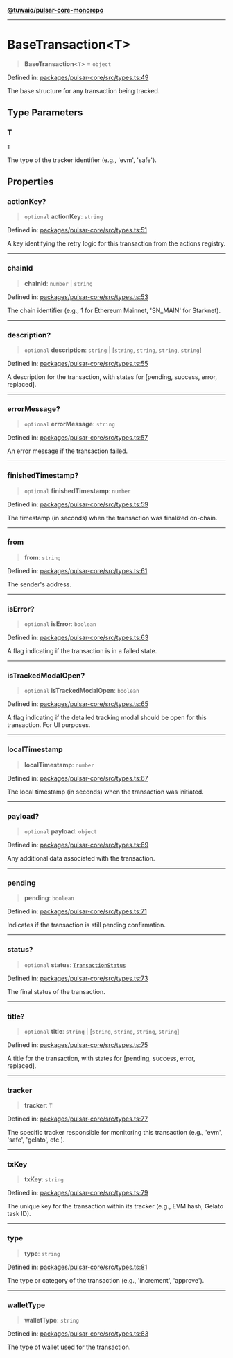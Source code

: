 [**@tuwaio/pulsar-core-monorepo**](../../../README.md)

***

# BaseTransaction\<T\>

> **BaseTransaction**\<`T`\> = `object`

Defined in: [packages/pulsar-core/src/types.ts:49](https://github.com/TuwaIO/pulsar-core/blob/3ed266adfc4c048a9ad6d076a8281e66ffb56ee3/packages/pulsar-core/src/types.ts#L49)

The base structure for any transaction being tracked.

## Type Parameters

### T

`T`

The type of the tracker identifier (e.g., 'evm', 'safe').

## Properties

### actionKey?

> `optional` **actionKey**: `string`

Defined in: [packages/pulsar-core/src/types.ts:51](https://github.com/TuwaIO/pulsar-core/blob/3ed266adfc4c048a9ad6d076a8281e66ffb56ee3/packages/pulsar-core/src/types.ts#L51)

A key identifying the retry logic for this transaction from the actions registry.

***

### chainId

> **chainId**: `number` \| `string`

Defined in: [packages/pulsar-core/src/types.ts:53](https://github.com/TuwaIO/pulsar-core/blob/3ed266adfc4c048a9ad6d076a8281e66ffb56ee3/packages/pulsar-core/src/types.ts#L53)

The chain identifier (e.g., 1 for Ethereum Mainnet, 'SN_MAIN' for Starknet).

***

### description?

> `optional` **description**: `string` \| \[`string`, `string`, `string`, `string`\]

Defined in: [packages/pulsar-core/src/types.ts:55](https://github.com/TuwaIO/pulsar-core/blob/3ed266adfc4c048a9ad6d076a8281e66ffb56ee3/packages/pulsar-core/src/types.ts#L55)

A description for the transaction, with states for [pending, success, error, replaced].

***

### errorMessage?

> `optional` **errorMessage**: `string`

Defined in: [packages/pulsar-core/src/types.ts:57](https://github.com/TuwaIO/pulsar-core/blob/3ed266adfc4c048a9ad6d076a8281e66ffb56ee3/packages/pulsar-core/src/types.ts#L57)

An error message if the transaction failed.

***

### finishedTimestamp?

> `optional` **finishedTimestamp**: `number`

Defined in: [packages/pulsar-core/src/types.ts:59](https://github.com/TuwaIO/pulsar-core/blob/3ed266adfc4c048a9ad6d076a8281e66ffb56ee3/packages/pulsar-core/src/types.ts#L59)

The timestamp (in seconds) when the transaction was finalized on-chain.

***

### from

> **from**: `string`

Defined in: [packages/pulsar-core/src/types.ts:61](https://github.com/TuwaIO/pulsar-core/blob/3ed266adfc4c048a9ad6d076a8281e66ffb56ee3/packages/pulsar-core/src/types.ts#L61)

The sender's address.

***

### isError?

> `optional` **isError**: `boolean`

Defined in: [packages/pulsar-core/src/types.ts:63](https://github.com/TuwaIO/pulsar-core/blob/3ed266adfc4c048a9ad6d076a8281e66ffb56ee3/packages/pulsar-core/src/types.ts#L63)

A flag indicating if the transaction is in a failed state.

***

### isTrackedModalOpen?

> `optional` **isTrackedModalOpen**: `boolean`

Defined in: [packages/pulsar-core/src/types.ts:65](https://github.com/TuwaIO/pulsar-core/blob/3ed266adfc4c048a9ad6d076a8281e66ffb56ee3/packages/pulsar-core/src/types.ts#L65)

A flag indicating if the detailed tracking modal should be open for this transaction. For UI purposes.

***

### localTimestamp

> **localTimestamp**: `number`

Defined in: [packages/pulsar-core/src/types.ts:67](https://github.com/TuwaIO/pulsar-core/blob/3ed266adfc4c048a9ad6d076a8281e66ffb56ee3/packages/pulsar-core/src/types.ts#L67)

The local timestamp (in seconds) when the transaction was initiated.

***

### payload?

> `optional` **payload**: `object`

Defined in: [packages/pulsar-core/src/types.ts:69](https://github.com/TuwaIO/pulsar-core/blob/3ed266adfc4c048a9ad6d076a8281e66ffb56ee3/packages/pulsar-core/src/types.ts#L69)

Any additional data associated with the transaction.

***

### pending

> **pending**: `boolean`

Defined in: [packages/pulsar-core/src/types.ts:71](https://github.com/TuwaIO/pulsar-core/blob/3ed266adfc4c048a9ad6d076a8281e66ffb56ee3/packages/pulsar-core/src/types.ts#L71)

Indicates if the transaction is still pending confirmation.

***

### status?

> `optional` **status**: [`TransactionStatus`](../enumerations/TransactionStatus.md)

Defined in: [packages/pulsar-core/src/types.ts:73](https://github.com/TuwaIO/pulsar-core/blob/3ed266adfc4c048a9ad6d076a8281e66ffb56ee3/packages/pulsar-core/src/types.ts#L73)

The final status of the transaction.

***

### title?

> `optional` **title**: `string` \| \[`string`, `string`, `string`, `string`\]

Defined in: [packages/pulsar-core/src/types.ts:75](https://github.com/TuwaIO/pulsar-core/blob/3ed266adfc4c048a9ad6d076a8281e66ffb56ee3/packages/pulsar-core/src/types.ts#L75)

A title for the transaction, with states for [pending, success, error, replaced].

***

### tracker

> **tracker**: `T`

Defined in: [packages/pulsar-core/src/types.ts:77](https://github.com/TuwaIO/pulsar-core/blob/3ed266adfc4c048a9ad6d076a8281e66ffb56ee3/packages/pulsar-core/src/types.ts#L77)

The specific tracker responsible for monitoring this transaction (e.g., 'evm', 'safe', 'gelato', etc.).

***

### txKey

> **txKey**: `string`

Defined in: [packages/pulsar-core/src/types.ts:79](https://github.com/TuwaIO/pulsar-core/blob/3ed266adfc4c048a9ad6d076a8281e66ffb56ee3/packages/pulsar-core/src/types.ts#L79)

The unique key for the transaction within its tracker (e.g., EVM hash, Gelato task ID).

***

### type

> **type**: `string`

Defined in: [packages/pulsar-core/src/types.ts:81](https://github.com/TuwaIO/pulsar-core/blob/3ed266adfc4c048a9ad6d076a8281e66ffb56ee3/packages/pulsar-core/src/types.ts#L81)

The type or category of the transaction (e.g., 'increment', 'approve').

***

### walletType

> **walletType**: `string`

Defined in: [packages/pulsar-core/src/types.ts:83](https://github.com/TuwaIO/pulsar-core/blob/3ed266adfc4c048a9ad6d076a8281e66ffb56ee3/packages/pulsar-core/src/types.ts#L83)

The type of wallet used for the transaction.
